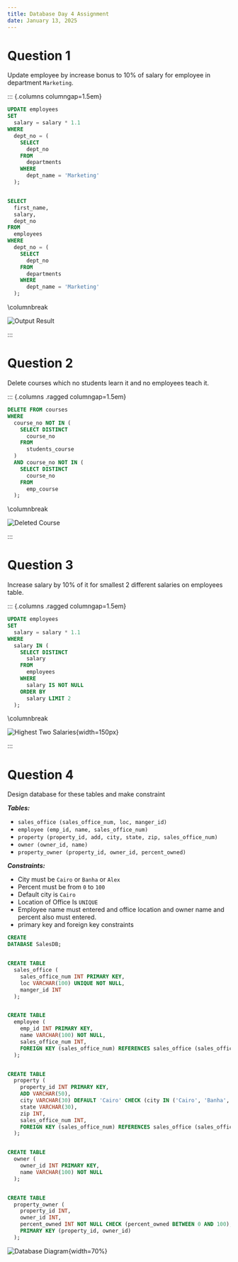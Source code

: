 ```yaml
---
title: Database Day 4 Assignment
date: January 13, 2025
---
```


# Question 1

Update employee by increase bonus to 10% of salary for employee in department `Marketing`.

::: {.columns columngap=1.5em}

```{.sql .numberLines}
UPDATE employees
SET
  salary = salary * 1.1
WHERE
  dept_no = (
    SELECT
      dept_no
    FROM
      departments
    WHERE
      dept_name = 'Marketing'
  );


SELECT
  first_name,
  salary,
  dept_no
FROM
  employees
WHERE
  dept_no = (
    SELECT
      dept_no
    FROM
      departments
    WHERE
      dept_name = 'Marketing'
  );
```

\columnbreak

![Output Result](./images/image.png)

:::

# Question 2

Delete courses which no students learn it and no employees teach it.

::: {.columns .ragged columngap=1.5em}

```{.sql .numberLines}
DELETE FROM courses
WHERE
  course_no NOT IN (
    SELECT DISTINCT
      course_no
    FROM
      students_course
  )
  AND course_no NOT IN (
    SELECT DISTINCT
      course_no
    FROM
      emp_course
  );
```

\columnbreak

![Deleted Course](images/image-2.png)

:::

# Question 3

Increase salary by 10% of it for smallest 2 different salaries on employees table.

::: {.columns .ragged columngap=1.5em}

```{.sql .numberLines}
UPDATE employees
SET
  salary = salary * 1.1
WHERE
  salary IN (
    SELECT DISTINCT
      salary
    FROM
      employees
    WHERE
      salary IS NOT NULL
    ORDER BY
      salary LIMIT 2
  );
```

\columnbreak

![Highest Two Salaries](images/image-1.png){width=150px}

:::

# Question 4

Design database for these tables and make constraint

**_Tables:_**

- `sales_office (sales_office_num, loc, manger_id)`
- `employee (emp_id, name, sales_office_num)`
- `property (property_id, add, city, state, zip, sales_office_num)`
- `owner (owner_id, name)`
- `property_owner (property_id, owner_id, percent_owned)`

**_Constraints:_**

- City must be `Cairo` or `Banha` or `Alex`
- Percent must be from `0` to `100`
- Default city is `Cairo`
- Location of Office Is `UNIQUE`
- Employee name must entered and office location and owner name and percent also must entered.
- primary key and foreign key constraints

```{.sql .numberLines}
CREATE
DATABASE SalesDB;


CREATE TABLE
  sales_office (
    sales_office_num INT PRIMARY KEY,
    loc VARCHAR(100) UNIQUE NOT NULL,
    manger_id INT
  );


CREATE TABLE
  employee (
    emp_id INT PRIMARY KEY,
    name VARCHAR(100) NOT NULL,
    sales_office_num INT,
    FOREIGN KEY (sales_office_num) REFERENCES sales_office (sales_office_num)
  );


CREATE TABLE
  property (
    property_id INT PRIMARY KEY,
    ADD VARCHAR(50),
    city VARCHAR(30) DEFAULT 'Cairo' CHECK (city IN ('Cairo', 'Banha', 'Alex')),
    state VARCHAR(30),
    zip INT,
    sales_office_num INT,
    FOREIGN KEY (sales_office_num) REFERENCES sales_office (sales_office_num)
  );


CREATE TABLE
  owner (
    owner_id INT PRIMARY KEY,
    name VARCHAR(100) NOT NULL
  );


CREATE TABLE
  property_owner (
    property_id INT,
    owner_id INT,
    percent_owned INT NOT NULL CHECK (percent_owned BETWEEN 0 AND 100),
    PRIMARY KEY (property_id, owner_id)
  );
```

![Database Diagram](images/schema.png){width=70%}
